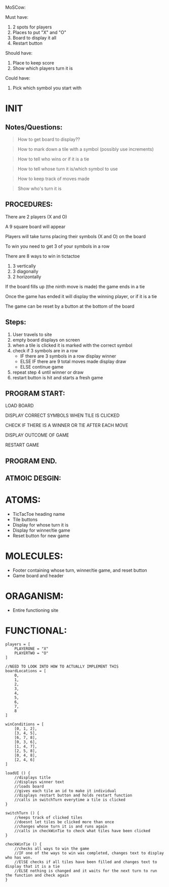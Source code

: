 MoSCow:

Must have:
1. 2 spots for players
2. Places to put "X" and "O"
3. Board to display it all
4. Restart button

Should have:
1. Place to keep score
2. Show which players turn it is

Could have:
1. Pick which symbol you start with
<!--
MAKE SURE TO USE VERB-NOUN (ACTION-OBJ) NAMES FOR FUNCTIONS
-->

# INIT 

## Notes/Questions:

>How to get board to display??

>How to mark down a tile with a symbol (possibly use increments)

>How to tell who wins or if it is a tie

>How to tell whose turn it is/which symbol to use

>How to keep track of moves made

>Show who's turn it is

## PROCEDURES:

There are 2 players (X and O)

A 9 square board will appear

Players will take turns placing their symbols (X and O) on the board

To win you need to get 3 of your symbols in a row

There are 8 ways to win in tictactoe
1. 3 vertically 
2. 3 diagonally 
4. 2 horizontally

If the board fills up (the ninth move is made) the game ends in a tie

Once the game has ended it will display the winning player, or if it is a tie

The game can be reset by a button at the bottom of the board

## Steps:
1. User travels to site
2. empty board displays on screen
3. when a tile is clicked it is marked with the correct symbol
4. check if 3 symbols are in a row
    * IF there are 3 symbols in a row display winner
    * ELSE IF there are 9 total moves made display draw
    * ELSE continue game
5. repeat step 4 until winner or draw
6. restart button is hit and starts a fresh game

## PROGRAM START:
LOAD BOARD

DISPLAY CORRECT SYMBOLS WHEN TILE IS CLICKED

CHECK IF THERE IS A WINNER OR TIE AFTER EACH MOVE

DISPLAY OUTCOME OF GAME

RESTART GAME
## PROGRAM END.

## ATMOIC DESGIN:

# ATOMS:
* TicTacToe heading name
* Tile buttons
* Display for whose turn it is
* Display for winner/tie game
* Reset button for new game

# MOLECULES:
* Footer containing whose turn, winner/tie game, and reset button
* Game board and header

# ORAGANISM:
* Entire functioning site

# FUNCTIONAL:
```
players = [
    PLAYERONE = "X"
    PLAYERTWO = "O"
]

//NEED TO LOOK INTO HOW TO ACTUALLY IMPLEMENT THIS
boardLocations = [
    0,
    1,
    2,
    3,
    4,
    5,
    6,
    7,
    8
]

winConditions = [
    [0, 1, 2],
    [3, 4, 5],
    [6, 7, 8],
    [0, 3, 6],
    [1, 4, 7],
    [2, 5, 8],
    [0, 4, 8],
    [2, 4, 6]
]

loadUI () {
    //displays title
    //displays winner text
    //loads board
    //gives each tile an id to make it individual
    //displays restart button and holds restart function
    //calls in switchTurn everytime a tile is clicked
}

switchTurn () {
    //keeps track of clicked tiles
    //doesnt let tiles be clicked more than once
    //changes whose turn it is and runs again
    //calls in checkWinTie to check what tiles have been clicked
}

checkWinTie () {
    //checks all ways to win the game
    //IF one of the ways to win was completed, changes text to display who has won.
    //ElSE checks if all tiles have been filled and changes text to display that it is a tie
    //ELSE nothing is changed and it waits for the next turn to run the function and check again
}
```
<!--
      |     |     
   0  |  1  |  2  
 _____|_____|_____
      |     |     
   3  |  4  |  5  
 _____|_____|_____
      |     |     
   6  |  7  |  8  
      |     | 
THIS IS WHAT THE BOARD SHOULD CLOSELY RESEMBLE
-->